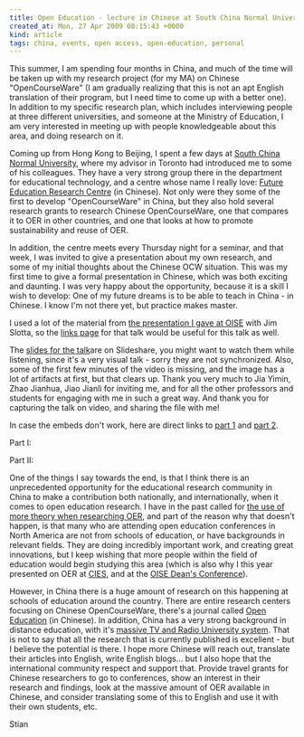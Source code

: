 ```yaml
---
title: Open Education - lecture in Chinese at South China Normal University
created_at: Mon, 27 Apr 2009 08:15:43 +0000
kind: article
tags: china, events, open access, open-education, personal
---
```


This summer, I am spending four months in China, and much of the time
will be taken up with my research project (for my MA) on Chinese
"OpenCourseWare" (I am gradually realizing that this is not an apt
English translation of their program, but I need time to come up with a
better one). In addition to my specific research plan, which includes
interviewing people at three different universities, and someone at the
Ministry of Education, I am very interested in meeting up with people
knowledgeable about this area, and doing research on it.

Coming up from Hong Kong to Beijing, I spent a few days at [South China
Normal University](http://former.scnu.edu.cn/eweb/), where my advisor in
Toronto had introduced me to some of his colleagues. They have a very
strong group there in the department for educational technology, and a
centre whose name I really love: [Future Education Research
Centre](http://www.ferc.net) (in Chinese). Not only were they some of
the first to develop "OpenCourseWare" in China, but they also hold
several research grants to research Chinese OpenCourseWare, one that
compares it to OER in other countries, and one that looks at how to
promote sustainability and reuse of OER.

In addition, the centre meets every Thursday night for a seminar, and
that week, I was invited to give a presentation about my own research,
and some of my initial thoughts about the Chinese OCW situation. This
was my first time to give a formal presentation in Chinese, which was
both exciting and daunting. I was very happy about the opportunity,
because it is a skill I wish to develop: One of my future dreams is to
be able to teach in China - in Chinese. I know I'm not there yet, but
practice makes master.

I used a lot of the material from [the presentation I gave at
OISE](reganmian.net/blog/2009/03/16/open-education-around-the-world-presentation-at-oise/)
with Jim Slotta, so the [links
page](reganmian.net/blog/2009/03/12/links-from-the-talk-open-education-around-the-world/)
for that talk would be useful for this talk as well.

The [slides for the
talk](http://www.slideshare.net/houshuang/presentation-at-south-china-normal-university-16-april-2009)are
on Slideshare, you might want to watch them while listening, since it's
a very visual talk - sorry they are not synchronized. Also, some of the
first few minutes of the video is missing, and the image has a lot of
artifacts at first, but that clears up. Thank you very much to Jia
Yimin, Zhao Jianhua, Jiao Jianli for inviting me, and for all the other
professors and students for engaging with me in such a great way. And
thank you for capturing the talk on video, and sharing the file with me!

In case the embeds don't work, here are direct links to [part
1](http://www.tudou.com/programs/view/o7HKcgp8mmU/) and [part
2](http://www.tudou.com/programs/view/XSUUcEzGybY/).

Part I:

Part II:

One of the things I say towards the end, is that I think there is an
unprecedented opportunity for the educational research community in
China to make a contribution both nationally, and internationally, when
it comes to open education research. I have in the past called for [the
use of more theory when researching
OER](http://reganmian.net/blog/2008/11/10/theoretical-frameworks-for-researching-oer/),
and part of the reason why that doesn't happen, is that many who are
attending open education conferences in North America are not from
schools of education, or have backgrounds in relevant fields. They are
doing incredibly important work, and creating great innovations, but I
keep wishing that more people within the field of education would begin
studying this area (which is also why I this year presented on OER at
[CIES](http://reganmian.net/blog/2009/01/25/one-size-does-not-fit-all-a-case-study-of-the-spread-of-opencourseware-to-india-china-and-japan/),
and at the [OISE Dean's
Conference](http://reganmian.net/blog/2009/03/16/open-education-panel-at-deans-graduate-conference/)).

However, in China there is a huge amount of research on this happening
at schools of education around the country. There are entire research
centers focusing on Chinese OpenCourseWare, there's a journal called
[Open
Education](http://www.shtvu.edu.cn/research/kaifang/main/main2.asp) (in
Chinese). In addition, China has a very strong background in distance
education, with it's [massive TV and Radio University
system](http://www.crtvu.edu.cn/English_crtvu/index_en.html). That is
not to say that all the research that is currently published is
excellent - but I believe the potential is there. I hope more Chinese
will reach out, translate their articles into English, write English
blogs... but I also hope that the international community respect and
support that. Provide travel grants for Chinese researchers to go to
conferences, show an interest in their research and findings, look at
the massive amount of OER available in Chinese, and consider translating
some of this to English and use it with their own students, etc.

Stian
